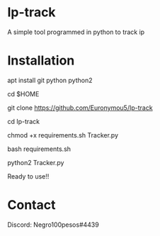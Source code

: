 # Ip-track
A simple tool programmed in python to track ip
# Installation

apt install git python python2

cd $HOME

git clone https://github.com/Euronymou5/Ip-track

cd Ip-track

chmod +x requirements.sh Tracker.py

bash requirements.sh

python2 Tracker.py

Ready to use!!
# Contact
Discord: Negro100pesos#4439
